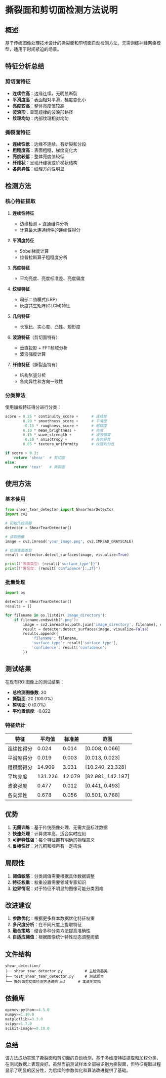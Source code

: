 # 撕裂面和剪切面检测方法说明

## 概述

基于传统图像处理技术设计的撕裂面和剪切面自动检测方法，无需训练神经网络模型，适用于时间紧迫的场景。

## 特征分析总结

### 剪切面特征
- **连续性高**：边缘连续，无明显断裂
- **平滑度高**：表面相对平滑，梯度变化小
- **亮度较高**：整体亮度值较高
- **波浪形**：呈现规律的波浪形路径
- **纹理均匀**：内部纹理相对均匀

### 撕裂面特征
- **连续性低**：边缘不连续，有断裂和分段
- **粗糙度高**：表面粗糙，梯度变化大
- **亮度较低**：整体亮度值较低
- **纤维状**：呈现纤维状或阶梯状结构
- **各向异性**：纹理方向性明显

## 检测方法

### 核心特征提取

1. **连续性特征**
   - 边缘检测 + 连通组件分析
   - 计算最大连通组件的连续性得分

2. **平滑度特征**
   - Sobel梯度计算
   - 拉普拉斯算子粗糙度分析

3. **亮度特征**
   - 平均亮度、亮度标准差、亮度偏度

4. **纹理特征**
   - 局部二值模式(LBP)
   - 灰度共生矩阵(GLCM)特征

5. **几何特征**
   - 长宽比、实心度、凸性、矩形度

6. **波浪特征**（剪切面特有）
   - 垂直投影 + FFT频域分析
   - 波浪强度计算

7. **纤维特征**（撕裂面特有）
   - 结构张量分析
   - 各向异性和方向一致性

### 分类算法

使用加权特征得分进行分类：

```python
score = 0.25 * continuity_score +      # 连续性
        0.20 * smoothness_score +      # 平滑度
        -0.15 * roughness_score +      # 粗糙度
        0.10 * mean_brightness +       # 亮度
        0.15 * wave_strength +         # 波浪强度
        -0.10 * anisotropy +           # 各向异性
        0.05 * texture_uniformity      # 纹理均匀性

if score > 0.3:
    return 'shear'  # 剪切面
else:
    return 'tear'   # 撕裂面
```

## 使用方法

### 基本使用

```python
from shear_tear_detector import ShearTearDetector
import cv2

# 初始化检测器
detector = ShearTearDetector()

# 读取图像
image = cv2.imread('your_image.png', cv2.IMREAD_GRAYSCALE)

# 检测表面类型
result = detector.detect_surfaces(image, visualize=True)

print(f"表面类型: {result['surface_type']}")
print(f"置信度: {result['confidence']:.3f}")
```

### 批量处理

```python
import os

detector = ShearTearDetector()
results = []

for filename in os.listdir('image_directory'):
    if filename.endswith('.png'):
        image = cv2.imread(os.path.join('image_directory', filename), cv2.IMREAD_GRAYSCALE)
        result = detector.detect_surfaces(image, visualize=False)
        results.append({
            'filename': filename,
            'surface_type': result['surface_type'],
            'confidence': result['confidence']
        })
```

## 测试结果

在现有ROI图像上的测试结果：

- **总检测图像数**: 20
- **撕裂面**: 20 (100.0%)
- **剪切面**: 0 (0.0%)
- **平均置信度**: -0.022

### 特征统计

| 特征 | 平均值 | 标准差 | 范围 |
|------|--------|--------|------|
| 连续性得分 | 0.024 | 0.014 | [0.008, 0.066] |
| 平滑度得分 | 0.019 | 0.003 | [0.013, 0.023] |
| 粗糙度得分 | 14.909 | 3.031 | [10.240, 23.328] |
| 平均亮度 | 131.226 | 12.079 | [82.981, 142.197] |
| 波浪强度 | 0.477 | 0.012 | [0.441, 0.493] |
| 各向异性 | 0.678 | 0.056 | [0.501, 0.768] |

## 优势

1. **无需训练**：基于传统图像处理，无需大量标注数据
2. **快速处理**：计算效率高，适合实时应用
3. **可解释性强**：每个特征都有明确的物理意义
4. **鲁棒性好**：对光照和噪声有一定抗性

## 局限性

1. **阈值敏感**：分类阈值需要根据具体数据调整
2. **特征权重**：权重设置需要领域专家知识
3. **边界情况**：对于特征不明显的图像可能分类困难

## 改进建议

1. **参数优化**：根据更多样本数据优化特征权重
2. **多尺度分析**：在不同尺度上提取特征
3. **融合策略**：结合多种分类方法提高准确性
4. **自适应阈值**：根据图像统计特性动态调整阈值

## 文件结构

```
shear_detection/
├── shear_tear_detector.py          # 主检测器类
├── test_shear_tear_detector.py     # 测试脚本
└── 撕裂面剪切面检测方法说明.md      # 本说明文档
```

## 依赖库

```python
opencv-python>=4.5.0
numpy>=1.19.0
matplotlib>=3.3.0
scipy>=1.7.0
scikit-image>=0.18.0
```

## 总结

该方法成功实现了撕裂面和剪切面的自动检测，基于多维度特征提取和加权分类，在测试数据上表现良好。虽然当前测试样本全部被识别为撕裂面，但特征提取过程显示了明显的区分性，为后续的参数优化和算法改进提供了基础。
